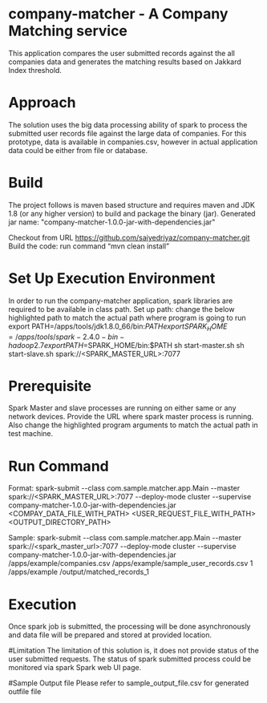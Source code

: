 # company-matcher - A Company Matching service
This application compares the user submitted records against the all companies data and generates the matching results based on 
Jakkard Index threshold.


# Approach
The solution uses the big data processing ability of spark to process the submitted user records file against the large data of companies. For this prototype, data is available in companies.csv, however in actual application data could be either from file or database.

# Build
The project follows is maven based structure and requires maven and JDK 1.8 (or any higher version) to build and package the binary (jar). Generated jar name: "company-matcher-1.0.0-jar-with-dependencies.jar"

Checkout from URL https://github.com/saiyedriyaz/company-matcher.git 
Build the code: run command “mvn clean install”

# Set Up Execution Environment
In order to run the company-matcher application, spark libraries are required to be available in class path. 
Set up path: change the below highlighted path to match the actual path where program is going to run
export PATH=/apps/tools/jdk1.8.0_66/bin:$PATH
export SPARK_HOME=/apps/tools/spark-2.4.0-bin-hadoop2.7
export PATH=$SPARK_HOME/bin:$PATH
sh start-master.sh
sh start-slave.sh spark://<SPARK_MASTER_URL>:7077

# Prerequisite
Spark Master and slave processes are running on either same or any network devices. Provide the URL where spark master process is running. Also change the highlighted program arguments to match the actual path in test machine.

# Run Command
Format:
spark-submit --class com.sample.matcher.app.Main --master  spark://<SPARK_MASTER_URL>:7077 --deploy-mode cluster 
--supervise company-matcher-1.0.0-jar-with-dependencies.jar  <COMPAY_DATA_FILE_WITH_PATH>   <USER_REQUEST_FILE_WITH_PATH>  <THREASOLD>  <OUTPUT_DIRECTORY_PATH>

Sample:
spark-submit --class com.sample.matcher.app.Main --master spark://<spark_master_url>:7077 --deploy-mode cluster --supervise 
company-matcher-1.0.0-jar-with-dependencies.jar /apps/example/companies.csv /apps/example/sample_user_records.csv 1 /apps/example /output/matched_records_1

# Execution
Once spark job is submitted, the processing will be done asynchronously and data file will be prepared and stored at provided location.

#Limitation
The limitation of this solution is, it does not provide status of the user submitted requests. The status of spark submitted process could be monitored via spark Spark web UI page.

#Sample Output file
Please refer to sample_output_file.csv for generated outfile file
